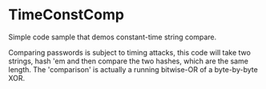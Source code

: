# TimeConstComp
Simple code sample that demos constant-time string compare. 

Comparing passwords is subject to timing attacks, this code will take two strings, hash 'em and then compare the two hashes, which are the same length. 
The 'comparison' is actually a running bitwise-OR of a byte-by-byte XOR.
